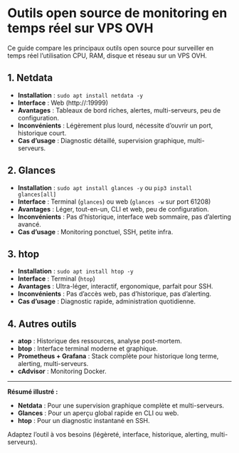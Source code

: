 # Outils open source de monitoring en temps réel sur VPS OVH

Ce guide compare les principaux outils open source pour surveiller en temps réel l’utilisation CPU, RAM, disque et réseau sur un VPS OVH.

## 1. Netdata
- **Installation** : `sudo apt install netdata -y`
- **Interface** : Web (http://<IP>:19999)
- **Avantages** : Tableaux de bord riches, alertes, multi-serveurs, peu de configuration.
- **Inconvénients** : Légèrement plus lourd, nécessite d’ouvrir un port, historique court.
- **Cas d’usage** : Diagnostic détaillé, supervision graphique, multi-serveurs.

## 2. Glances
- **Installation** : `sudo apt install glances -y` ou `pip3 install glances[all]`
- **Interface** : Terminal (`glances`) ou web (`glances -w` sur port 61208)
- **Avantages** : Léger, tout-en-un, CLI et web, peu de configuration.
- **Inconvénients** : Pas d’historique, interface web sommaire, pas d’alerting avancé.
- **Cas d’usage** : Monitoring ponctuel, SSH, petite infra.

## 3. htop
- **Installation** : `sudo apt install htop -y`
- **Interface** : Terminal (`htop`)
- **Avantages** : Ultra-léger, interactif, ergonomique, parfait pour SSH.
- **Inconvénients** : Pas d’accès web, pas d’historique, pas d’alerting.
- **Cas d’usage** : Diagnostic rapide, administration quotidienne.

## 4. Autres outils
- **atop** : Historique des ressources, analyse post-mortem.
- **btop** : Interface terminal moderne et graphique.
- **Prometheus + Grafana** : Stack complète pour historique long terme, alerting, multi-serveurs.
- **cAdvisor** : Monitoring Docker.

---

**Résumé illustré :**
- **Netdata** : Pour une supervision graphique complète et multi-serveurs.
- **Glances** : Pour un aperçu global rapide en CLI ou web.
- **htop** : Pour un diagnostic instantané en SSH.

Adaptez l’outil à vos besoins (légèreté, interface, historique, alerting, multi-serveurs).
